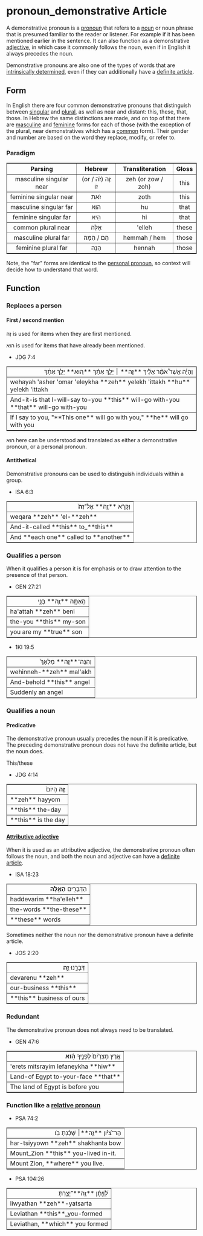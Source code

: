 # pronoun_demonstrative Article
A demonstrative pronoun is a [pronoun](https://git.door43.org/Door43/en-uhg/src/master/content/pronoun/02.md) that refers to a [noun](https://git.door43.org/Door43/en-uhg/src/master/content/noun/02.md) or noun phrase that is presumed familiar to the reader or listener. For example if it has been mentioned earlier in the sentence. It can also function as a demonstrative [adjective](https://git.door43.org/Door43/en-uhg/src/master/content/adjective/02.md), in which case it commonly follows the noun, even if in English it always precedes the noun.

Demonstrative pronouns are also one of the types of words that are [intrinsically determined](https://git.door43.org/Door43/en-uhg/src/master/content/state_determined/02.md#demonstrative-pronouns), even if they can additionally have a [definite article](https://git.door43.org/Door43/en-uhg/src/master/content/particle_definite_article/02.md).

## Form
In English there are four common demonstrative pronouns that distinguish between [singular](https://git.door43.org/Door43/en-uhg/src/master/content/number_singular/02.md) and [plural](https://git.door43.org/Door43/en-uhg/src/master/content/number_plural/02.md), as well as near and distant: this, these, that, those. In Hebrew the same distinctions are made, and on top of that there are [masculine](https://git.door43.org/Door43/en-uhg/src/master/content/gender_masculine/02.md) and [feminine](https://git.door43.org/Door43/en-uhg/src/master/content/gender_feminine/02.md) forms for each of those (with the exception of the plural, near demonstratives which has a [common](https://git.door43.org/Door43/en-uhg/src/master/content/gender_common/01.md) form).
Their gender and number are based on the word they replace, modify, or refer to.

### Paradigm

<table border="1" class="docutils">
<tr class="row-odd"><th>Parsing</th><th>Hebrew</th><th>Transliteration</th><th>Gloss</th>
</tr>
<tr class="row-odd" align="center"><td>masculine singular near</td><td>(or זֶה (זֹה / זֹו</td><td>zeh (or zow / zoh)</td><td>this</td>
</tr>
<tr class="row-even" align="center"><td>feminine singular near</td><td>זֹאת</td><td>zoth</td><td>this</td>
</tr>
<tr class="row-odd" align="center"><td>masculine singular far</td><td>הוּא</td><td>hu</td><td>that</td>
</tr>
<tr class="row-even" align="center"><td>feminine singular far</td><td>הִיא</td><td>hi</td><td>that</td>
</tr>
<tr class="row-odd" align="center"><td>common plural near</td><td>אֵלֶּה</td><td>'elleh</td><td>these</td>
</tr>
<tr class="row-even" align="center"><td>masculine plural far</td><td>הֵם / הֵמָּה</td><td>hemmah / hem</td><td>those</td>
</tr>
<tr class="row-odd" align="center"><td>feminine plural far</td><td>הֵנָּה</td><td>hennah</td><td>those</td>
</tr>
</tbody>
</table>

Note, the "far" forms are identical to the [personal pronoun](https://git.door43.org/Door43/en-uhg/src/master/content/pronoun_personal/02.md), so context will decide how to understand that word.

## Function

### Replaces a person

#### First / second mention
זֶה is used for items when they are first mentioned.

הוּא is used for items that have already been mentioned.

* JDG 7:4
<table border="1" class="docutils">
<colgroup>
<col width="100%" />
</colgroup>
<tbody valign="top">
<tr class="row-odd" align="right"><td>וְהָיָ֡ה אֲשֶׁר֩ אֹמַ֨ר אֵלֶ֜יךָ **זֶ֣ה** ׀ יֵלֵ֣ךְ אִתָּ֗ךְ **ה֚וּא** יֵלֵ֣ךְ אִתָּ֔ךְ</td>
</tr>
<tr class="row-even"><td>wehayah 'asher 'omar 'eleykha **zeh** yelekh 'ittakh **hu** yelekh 'ittakh</td>
</tr>
<tr class="row-odd"><td>And-it-is that I-will-say to-you **this** will-go with-you **that** will-go with-you</td>
</tr>
<tr class="row-even"><td>If I say to you, "**This one** will go with you," **he** will go with you</td>
</tr>
</tbody>
</table>
הוּא here can be understood and translated as either a demonstrative pronoun, or a personal pronoun.

#### Antithetical
Demonstrative pronouns can be used to distinguish individuals within a group.

* ISA 6:3
<table border="1" class="docutils">
<colgroup>
<col width="100%" />
</colgroup>
<tbody valign="top">
<tr class="row-odd" align="right"><td>וְקָרָ֨א **זֶ֤ה** אֶל־<b>זֶה֙</b></td>
</tr>
<tr class="row-even"><td>weqara **zeh** 'el-**zeh**</td>
</tr>
<tr class="row-odd"><td>And-it-called **this** to_**this**</td>
</tr>
<tr class="row-even"><td>And **each one** called to **another**</td>
</tr>
</tbody>
</table>

### Qualifies a person
When it qualifies a person it is for emphasis or to draw attention to the presence of that person.

* GEN 27:21
<table border="1" class="docutils">
<colgroup>
<col width="100%" />
</colgroup>
<tbody valign="top">
<tr class="row-odd" align="right"><td>הַֽאַתָּ֥ה **זֶ֛ה** בְּנִ֥י</td>
</tr>
<tr class="row-even"><td>ha'attah **zeh** beni</td>
</tr>
<tr class="row-odd"><td>the-you **this** my-son</td>
</tr>
<tr class="row-even"><td>you are my **true** son</td>
</tr>
</tbody>
</table>

* 1KI 19:5
<table border="1" class="docutils">
<colgroup>
<col width="100%" />
</colgroup>
<tbody valign="top">
<tr class="row-odd" align="right"><td>וְהִנֵּֽה־**זֶ֤ה** מַלְאָךְ֙</td>
</tr>
<tr class="row-even"><td>wehinneh-**zeh** mal'akh</td>
</tr>
<tr class="row-odd"><td>And-behold **this** angel</td>
</tr>
<tr class="row-even"><td>Suddenly an angel</td>
</tr>
</tbody>
</table>

### Qualifies a noun

#### Predicative
The demonstrative pronoun usually precedes the noun if it is predicative. The preceding demonstrative pronoun does not have the definite article, but the noun does. 
 
This/these
* JDG 4:14
<table border="1" class="docutils">
<colgroup>
<col width="100%" />
</colgroup>
<tbody valign="top">
<tr class="row-odd" align="right"><td><b>זֶ֤ה</b> הַיּוֹם֙</td>
</tr>
<tr class="row-even"><td>**zeh** hayyom</td>
</tr>
<tr class="row-odd"><td>**this** the-day</td>
</tr>
<tr class="row-even"><td>**this** is the day</td>
</tr>
</tbody>
</table>

#### [Attributive adjective](https://git.door43.org/Door43/en-uhg/src/master/content/adjective/02.md#attributive)
When it is used as an attributive adjective, the demonstrative pronoun often follows the noun, and both the noun and adjective can have a [definite article](https://git.door43.org/Door43/en-uhg/src/master/content/particle_definite_article/02.md).

* ISA 18:23
<table border="1" class="docutils">
<colgroup>
<col width="100%" />
</colgroup>
<tbody valign="top">
<tr class="row-odd" align="right"><td>הַדְּבָרִ֖ים <b>הָאֵ֑לֶּה</b></td>
</tr>
<tr class="row-even"><td>haddevarim **ha'elleh**</td>
</tr>
<tr class="row-odd"><td>the-words **the-these**</td>
</tr>
<tr class="row-even"><td>**these** words</td>
</tr>
</tbody>
</table>

Sometimes neither the noun nor the demonstrative pronoun have a definite article.

* JOS 2:20
<table border="1" class="docutils">
<colgroup>
<col width="100%" />
</colgroup>
<tbody valign="top">
<tr class="row-odd" align="right"><td>דְּבָרֵ֣נוּ <b>זֶ֑ה</b></td>
</tr>
<tr class="row-even"><td>devarenu **zeh**</td>
</tr>
<tr class="row-odd"><td>our-business **this**</td>
</tr>
<tr class="row-even"><td>**this** business of ours</td>
</tr>
</tbody>
</table>

### Redundant
The demonstrative pronoun does not always need to be translated.

* GEN 47:6
<table border="1" class="docutils">
<colgroup>
<col width="100%" />
</colgroup>
<tbody valign="top">
<tr class="row-odd" align="right"><td>אֶ֤רֶץ מִצְרַ֙יִם֙ לְפָנֶ֣יךָ <b>הִ֔וא</b></td>
</tr>
<tr class="row-even"><td>'erets mitsrayim lefaneykha **hiw**</td>
</tr>
<tr class="row-odd"><td>Land-of Egypt to-your-face **that**</td>
</tr>
<tr class="row-even"><td>The land of Egypt is before you</td>
</tr>
</tbody>
</table>

### Function like a [relative pronoun](https://git.door43.org/Door43/en-uhg/src/master/content/pronoun_relative/02.md)

* PSA 74:2
<table border="1" class="docutils">
<colgroup>
<col width="100%" />
</colgroup>
<tbody valign="top">
<tr class="row-odd" align="right"><td>הַר־צִ֝יֹּ֗ון **זֶ֤ה**׀ שָׁכַ֬נְתָּ בֹּֽו׃</td>
</tr>
<tr class="row-even"><td>har-tsiyyown **zeh** shakhanta bow</td>
</tr>
<tr class="row-odd"><td>Mount_Zion **this** you-lived in-it.</td>
</tr>
<tr class="row-even"><td>Mount Zion, **where** you live.</td>
</tr>
</tbody>
</table>

* PSA 104:26
<table border="1" class="docutils">
<colgroup>
<col width="100%" />
</colgroup>
<tbody valign="top">
<tr class="row-odd" align="right"><td>לִ֝וְיָתָ֗ן **זֶֽה**־יָצַ֥רְתָּ</td>
</tr>
<tr class="row-even"><td>liwyathan **zeh**-yatsarta</td>
</tr>
<tr class="row-odd"><td>Leviathan **this**_you-formed</td>
</tr>
<tr class="row-even"><td>Leviathan, **which** you formed</td>
</tr>
</tbody>
</table>
